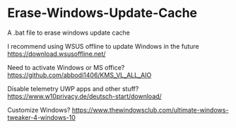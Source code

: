 # Erase-Windows-Update-Cache

A .bat file to erase windows update cache

I recommend using WSUS offline to update Windows in the future https://download.wsusoffline.net/

Need to activate Windows or MS office? https://github.com/abbodi1406/KMS_VL_ALL_AIO

Disable telemetry UWP apps and other stuff? https://www.w10privacy.de/deutsch-start/download/

Customize Windows? https://www.thewindowsclub.com/ultimate-windows-tweaker-4-windows-10
